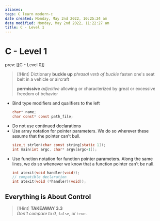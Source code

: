 ```yaml
---
aliases: 
tags: C learn modern-c 
date created: Monday, May 2nd 2022, 10:25:24 am
date modified: Monday, May 2nd 2022, 11:22:27 am
title: C - Level 1
---
```


# C - Level 1
prev: [[C - Level 0]]
> [!Hint] Dictionary
> **buckle up**
> _phrasal verb of buckle_
> fasten one's seat belt in a vehicle or aircraft
>
> **permissive**
> _adjective_
> allowing or characterized by great or excessive freedom of behavior

- Bind type modifiers and qualifiers to the left
	```C
	char* name;
	char const* const path_file;
	```
- Do not use continued declarations
- Use array notation for pointer parameters. We do so wherever these assume that the pointer can't bull.
	```c
	size_t strlen(char const string[static 1]);
	int main(int argc, char* argv[argc+1]);
	```
- Use function notation for function pointer parameters. Along the same lines, we do so whenever we know that a function pointer can't be null.
	```c
	int atexit(void handler(void));
	// compatible declaration
	int atexit(void (*handler)(void));
	```

## Everything is About Control

> [!Hint] **TAKEAWAY 3.3**  
> _Don't compare to 0,_ `false`_, or_ `true`.

